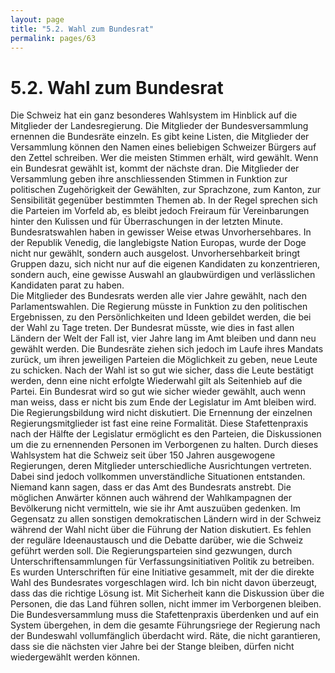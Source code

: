 ```yaml
---
layout: page
title: "5.2. Wahl zum Bundesrat"
permalink: pages/63
---
```


# 5.2\. Wahl zum Bundesrat

Die Schweiz hat ein ganz besonderes Wahlsystem im Hinblick auf die Mitglieder der Landesregierung. Die Mitglieder der Bundesversammlung ernennen die Bundesräte einzeln. Es gibt keine Listen, die Mitglieder der Versammlung können den Namen eines beliebigen Schweizer Bürgers auf den Zettel schreiben. Wer die meisten Stimmen erhält, wird gewählt. Wenn ein Bundesrat gewählt ist, kommt der nächste dran. Die Mitglieder der Versammlung geben ihre anschliessenden Stimmen in Funktion zur politischen Zugehörigkeit der Gewählten, zur Sprachzone, zum Kanton, zur Sensibilität gegenüber bestimmten Themen ab. In der Regel sprechen sich die Parteien im Vorfeld ab, es bleibt jedoch Freiraum für Vereinbarungen hinter den Kulissen und für Überraschungen in der letzten Minute. Bundesratswahlen haben in gewisser Weise etwas Unvorhersehbares. In der Republik Venedig, die langlebigste Nation Europas, wurde der Doge nicht nur gewählt, sondern auch ausgelost. Unvorhersehbarkeit bringt Gruppen dazu, sich nicht nur auf die eigenen Kandidaten zu konzentrieren, sondern auch, eine gewisse Auswahl an glaubwürdigen und verlässlichen Kandidaten parat zu haben.  
 Die Mitglieder des Bundesrats werden alle vier Jahre gewählt, nach den Parlamentswahlen. Die Regierung müsste in Funktion zu den politischen Ergebnissen, zu den Persönlichkeiten und Ideen gebildet werden, die bei der Wahl zu Tage treten. Der Bundesrat müsste, wie dies in fast allen Ländern der Welt der Fall ist, vier Jahre lang im Amt bleiben und dann neu gewählt werden. Die Bundesräte ziehen sich jedoch im Laufe ihres Mandats zurück, um ihren jeweiligen Parteien die Möglichkeit zu geben, neue Leute zu schicken. Nach der Wahl ist so gut wie sicher, dass die Leute bestätigt werden, denn eine nicht erfolgte Wiederwahl gilt als Seitenhieb auf die Partei. Ein Bundesrat wird so gut wie sicher wieder gewählt, auch wenn man weiss, dass er nicht bis zum Ende der Legislatur im Amt bleiben wird. Die Regierungsbildung wird nicht diskutiert. Die Ernennung der einzelnen Regierungsmitglieder ist fast eine reine Formalität. Diese Stafettenpraxis nach der Hälfte der Legislatur ermöglicht es den Parteien, die Diskussionen um die zu ernennenden Personen im Verborgenen zu halten. Durch dieses Wahlsystem hat die Schweiz seit über 150 Jahren ausgewogene Regierungen, deren Mitglieder unterschiedliche Ausrichtungen vertreten. Dabei sind jedoch vollkommen unverständliche Situationen entstanden. Niemand kann sagen, dass er das Amt des Bundesrats anstrebt. Die möglichen Anwärter können auch während der Wahlkampagnen der Bevölkerung nicht vermitteln, wie sie ihr Amt auszuüben gedenken. Im Gegensatz zu allen sonstigen demokratischen Ländern wird in der Schweiz während der Wahl nicht über die Führung der Nation diskutiert. Es fehlen der reguläre Ideenaustausch und die Debatte darüber, wie die Schweiz geführt werden soll. Die Regierungsparteien sind gezwungen, durch Unterschriftensammlungen für Verfassungsinitiativen Politik zu betreiben.  
 Es wurden Unterschriften für eine Initiative gesammelt, mit der die direkte Wahl des Bundesrates vorgeschlagen wird. Ich bin nicht davon überzeugt, dass das die richtige Lösung ist. Mit Sicherheit kann die Diskussion über die Personen, die das Land führen sollen, nicht immer im Verborgenen bleiben. Die Bundesversammlung muss die Stafettenpraxis überdenken und auf ein System übergehen, in dem die gesamte Führungsriege der Regierung nach der Bundeswahl vollumfänglich überdacht wird. Räte, die nicht garantieren, dass sie die nächsten vier Jahre bei der Stange bleiben, dürfen nicht wiedergewählt werden können.

